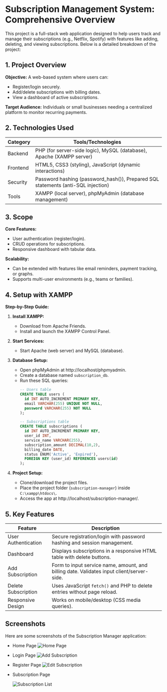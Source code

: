 # Subscription Management System: Comprehensive Overview

This project is a full-stack web application designed to help users track and manage their subscriptions (e.g., Netflix, Spotify) with features like adding, deleting, and viewing subscriptions. Below is a detailed breakdown of the project:

## 1. Project Overview

**Objective:**
A web-based system where users can:
- Register/login securely.
- Add/delete subscriptions with billing dates.
- View a dashboard of active subscriptions.

**Target Audience:**
Individuals or small businesses needing a centralized platform to monitor recurring payments.

## 2. Technologies Used

| Category   | Tools/Technologies |
|------------|--------------------|
| Backend    | PHP (for server-side logic), MySQL (database), Apache (XAMPP server) |
| Frontend   | HTML5, CSS3 (styling), JavaScript (dynamic interactions) |
| Security   | Password hashing (password_hash()), Prepared SQL statements (anti-SQL injection) |
| Tools      | XAMPP (local server), phpMyAdmin (database management) |

## 3. Scope

**Core Features:**
- User authentication (register/login).
- CRUD operations for subscriptions.
- Responsive dashboard with tabular data.

**Scalability:**
- Can be extended with features like email reminders, payment tracking, or graphs.
- Supports multi-user environments (e.g., teams or families).

## 4. Setup with XAMPP

**Step-by-Step Guide:**

1. **Install XAMPP:**
   - Download from Apache Friends.
   - Install and launch the XAMPP Control Panel.

2. **Start Services:**
   - Start Apache (web server) and MySQL (database).

3. **Database Setup:**
   - Open phpMyAdmin at http://localhost/phpmyadmin.
   - Create a database named `subscription_db`.
   - Run these SQL queries:
     ```sql
     -- Users table
     CREATE TABLE users (
       id INT AUTO_INCREMENT PRIMARY KEY,
       email VARCHAR(255) UNIQUE NOT NULL,
       password VARCHAR(255) NOT NULL
     );

     -- Subscriptions table
     CREATE TABLE subscriptions (
       id INT AUTO_INCREMENT PRIMARY KEY,
       user_id INT,
       service_name VARCHAR(255),
       subscription_amount DECIMAL(10,2),
       billing_date DATE,
       status ENUM('Active', 'Expired'),
       FOREIGN KEY (user_id) REFERENCES users(id)
     );
     ```

4. **Project Setup:**
   - Clone/download the project files.
   - Place the project folder (`subscription-manager`) inside `C:\xampp\htdocs\`.
   - Access the app at http://localhost/subscription-manager/.

## 5. Key Features

| Feature             | Description |
|---------------------|-------------|
| User Authentication | Secure registration/login with password hashing and session management. |
| Dashboard           | Displays subscriptions in a responsive HTML table with delete buttons. |
| Add Subscription    | Form to input service name, amount, and billing date. Validates input client/server-side. |
| Delete Subscription | Uses JavaScript `fetch()` and PHP to delete entries without page reload. |
| Responsive Design   | Works on mobile/desktop (CSS media queries). |

## Screenshots
Here are some screenshots of the Subscription Manager application:

- Home Page
    ![Home Page](https://cdn.discordapp.com/attachments/889078845985128449/1333848690464391269/image.png?ex=679a62e5&is=67991165&hm=9830035df1cff58e0c5754c93d7402fa405fae582b1f212f3b9ca982a196d62c&)
- Login Page
    ![Add Subscription](https://cdn.discordapp.com/attachments/889078845985128449/1333848821360496730/image.png?ex=679a6304&is=67991184&hm=0022ee1b1a185f45e1c108c977646c821541ff1ff54fb6e4f37656cee133f984&)
- Register Page
    ![Edit Subscription](https://cdn.discordapp.com/attachments/889078845985128449/1333848879531032730/image.png?ex=679a6312&is=67991192&hm=12b201e0d8bff8ae7230680c636eafc97ebe55d2be7221e3a6c507afd014ebb7&)
- Subscription Page
  
    ![Subscription List](https://cdn.discordapp.com/attachments/889078845985128449/1334163290112397353/image.png?ex=679b87e3&is=679a3663&hm=9de7b7f598a01c07a7d57e7b562b962aa7a8a18a32f6951b992c50886e2d8875&)
